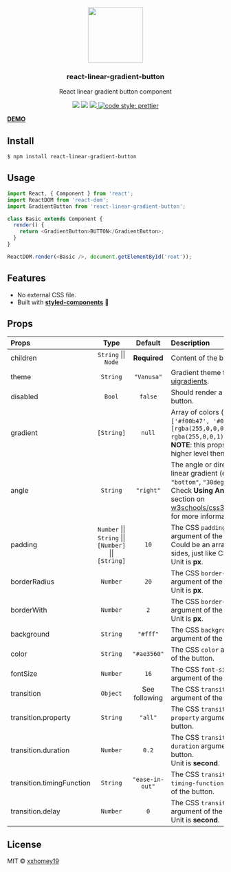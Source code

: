<p align="center">
  <br />
  <img src="https://user-images.githubusercontent.com/12113222/39959488-02d9f12a-5645-11e8-8a50-f6bcda5cdbbf.gif" height="128">
  <h3 align="center">react-linear-gradient-button</h3>
  <p align="center">React linear gradient button component</p>
</p>
<p align="center">
  <a target="_blank" href="https://npmjs.org/package/react-linear-gradient-button" title="NPM version"><img src="https://img.shields.io/npm/v/react-linear-gradient-button.svg"></a>
  <a target="_blank" href="https://travis-ci.com/xxhomey19/react-linear-gradient-button" title="Build Status"><img src="https://travis-ci.com/xxhomey19/react-linear-gradient-button.svg?branch=master"></a>
  <a target="_blank" href="https://opensource.org/licenses/MIT" title="License: MIT">
    <img src="https://img.shields.io/badge/License-MIT-blue.svg">
  </a>
  <a href="#badge">
    <img alt="code style: prettier" src="https://img.shields.io/badge/code_style-prettier-ff69b4.svg">
  </a>
</p>

**[DEMO](https://xxhomey19.github.io/react-linear-gradient-button/)**

## Install

```
$ npm install react-linear-gradient-button
```

## Usage

```js
import React, { Component } from 'react';
import ReactDOM from 'react-dom';
import GradientButton from 'react-linear-gradient-button';

class Basic extends Component {
  render() {
    return <GradientButton>BUTTON</GradientButton>;
  }
}

ReactDOM.render(<Basic />, document.getElementById('root'));
```

## Features

* No external CSS file.
* Built with [**styled-components**](https://github.com/styled-components/styled-components) 💅

## Props

| Props                     |                          Type                          |     Default     | Description                                                                                                                                                                                                        |
| :------------------------ | :----------------------------------------------------: | :-------------: | :----------------------------------------------------------------------------------------------------------------------------------------------------------------------------------------------------------------- |
| children                  |                  `String` \|\| `Node`                  |  **Required**   | Content of the button.                                                                                                                                                                                             |
| theme                     |                        `String`                        |   `"Vanusa"`    | Gradient theme from [uigradients](https://uigradients.com/).                                                                                                                                                       |
| disabled                  |                         `Bool`                         |     `false`     | Should render a disabled button.                                                                                                                                                                                   |
| gradient                  |                       `[String]`                       |     `null`      | Array of colors (e.g., `['#f00b47', '#0f6bb6']`, `[rgba(255,0,0,0), rgba(255,0,0,1)]`).<br />**NOTE**: this props has higher level then `theme`.                                                                   |
| angle                     |                        `String`                        |    `"right"`    | The angle or direction of linear gradient (e.g., `"bottom"`, `"30deg"`).<br />Check **Using Angles** section on [w3schools/css3_gradients](https://www.w3schools.com/css/css3_gradients.asp) for more information. |
| padding                   | `Number` \|\| `String` \|\| `[Number]` \|\| `[String]` |      `10`       | The CSS `padding` argument of the button. Could be an array of four sides, just like CSS.<br />Unit is **px**.                                                                                                     |
| borderRadius              |                        `Number`                        |      `20`       | The CSS `border-radius` argument of the button.<br />Unit is **px**.                                                                                                                                               |
| borderWith                |                        `Number`                        |       `2`       | The CSS `border-width` argument of the button.<br />Unit is **px**.                                                                                                                                                |
| background                |                        `String`                        |    `"#fff"`     | The CSS `background-color` argument of the button.                                                                                                                                                                 |
| color                     |                        `String`                        |   `"#ae3560"`   | The CSS `color` argument of the button.                                                                                                                                                                            |
| fontSize                  |                        `Number`                        |      `16`       | The CSS `font-size` argument of the button.                                                                                                                                                                        |
| transition                |                        `Object`                        |  See following  | The CSS `transition` argument of the button.                                                                                                                                                                       |
| transition.property       |                        `String`                        |     `"all"`     | The CSS `transition-property` argument of the button.                                                                                                                                                              |
| transition.duration       |                        `Number`                        |      `0.2`      | The CSS `transition-duration` argument of the button.<br />Unit is **second**.                                                                                                                                     |
| transition.timingFunction |                        `String`                        | `"ease-in-out"` | The CSS `transition-timing-function` argument of the button.                                                                                                                                                       |
| transition.delay          |                        `Number`                        |       `0`       | The CSS `transition-delay` argument of the button.<br />Unit is **second**.                                                                                                                                        |

## License

MIT © [xxhomey19](https://github.com/xxhomey19)
